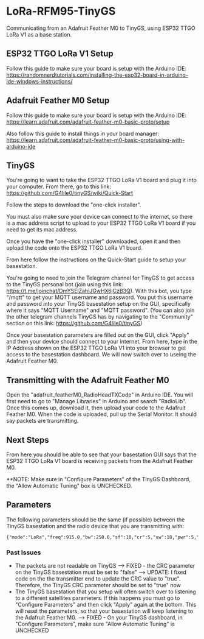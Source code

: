 # LoRa-RFM95-TinyGS
Communicating from an Adafruit Feather M0 to TinyGS, using ESP32 TTGO LoRa V1 as a base station.

## ESP32 TTGO LoRa V1 Setup

Follow this guide to make sure your board is setup with the Arduino IDE: https://randomnerdtutorials.com/installing-the-esp32-board-in-arduino-ide-windows-instructions/

## Adafruit Feather M0 Setup

Follow this guide to make sure your board is setup with the Arduino IDE: https://learn.adafruit.com/adafruit-feather-m0-basic-proto/setup

Also follow this guide to install things in your board manager: https://learn.adafruit.com/adafruit-feather-m0-basic-proto/using-with-arduino-ide 

## TinyGS

You're going to want to take the ESP32 TTGO LoRa V1 board and plug it into your computer.  From there, go to this link: https://github.com/G4lile0/tinyGS/wiki/Quick-Start

Follow the steps to download the "one-click installer".

You must also make sure your device can connect to the internet, so there is a mac address script to upload to your ESP32 TTGO LoRa V1 board if you need to get its mac address.

Once you have the "one-click installer" downloaded, open it and then upload the code onto the ESP32 TTGO LoRa V1 board.

From here follow the instructions on the Quick-Start guide to setup your basestation. 

You're going to need to join the Telegram channel for TinyGS to get access to the TinyGS personal bot (join using this link: https://t.me/joinchat/DmYSElZahiJGwHX6jCzB3Q).  With this bot, you type "/mqtt" to get your MQTT username and password.  You put this username and password into your TinyGS basestation setup on the GUI, specifically where it says "MQTT Username" and "MQTT password".  (You can also join the other telegram channels TinyGS has by navigating to the "Community" section on this link: https://github.com/G4lile0/tinyGS)

Once your basestation parameters are filled out on the GUI, click "Apply" and then your device should connect to your internet.  From here, type in the IP Address shown on the ESP32 TTGO LoRa V1 into your browser to get access to the basestation dashboard.  We will now switch over to useing the Adafruit Feather M0.

## Transmitting with the Adafruit Feather M0

Open the "adafruit_featherM0_RadioHeadTXCode" in Arduino IDE.  You will first need to go to "Manage Libraries" in Arduino and search "RadioLib".  Once this comes up, download it, then upload your code to the Adafruit Feather M0.  When the code is uploaded, pull up the Serial Monitor.  It should say packets are transmitting.  

## Next Steps

From here you should be able to see that your basestation GUI says that the ESP32 TTGO LoRa V1 board is receiving packets from the Adafruit Feather M0. 

**NOTE: Make sure in "Configure Parameters" of the TinyGS Dashboard, the "Allow Automatic Tuning" box is UNCHECKED.

## Parameters

The following parameters should be the same (if possible) between the TinyGS basestation and the radio device that you are transmitting with:

    {"mode":"LoRa","freq":915.0,"bw":250.0,"sf":10,"cr":5,"sw":18,"pwr":5,"cl":120,"pl":8,"gain":0,"crc":true,"fldro":1,"sat":"Norbi","NORAD":46494}

### Past Issues 

* The packets are not readable on TinyGS --> FIXED - the CRC parameter on the TinyGS basestation must be set to "false" --> UPDATE: I fixed code on the the transmitter end to update the CRC value to "true".  Therefore, the TinyGS CRC parameter should be set to "true" now
* The TinyGS basestation that you setup will often switch over to listening to a different satellites parameters.  If this happens you must go to "Configure Parameters" and then click "Apply" again at the bottom.  This will reset the parameters, so that your basestation will keep listening to the Adafruit Feather M0. --> FIXED - On your TinyGS dashboard, in "Configure Parameters", make sure "Allow Automatic Tuning" is UNCHECKED

